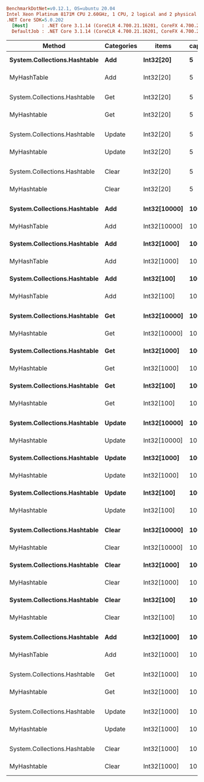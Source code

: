 ``` ini

BenchmarkDotNet=v0.12.1, OS=ubuntu 20.04
Intel Xeon Platinum 8171M CPU 2.60GHz, 1 CPU, 2 logical and 2 physical cores
.NET Core SDK=5.0.202
  [Host]     : .NET Core 3.1.14 (CoreCLR 4.700.21.16201, CoreFX 4.700.21.16208), X64 RyuJIT
  DefaultJob : .NET Core 3.1.14 (CoreCLR 4.700.21.16201, CoreFX 4.700.21.16208), X64 RyuJIT


```
|                       Method | Categories |        items | capacity |         Mean |      Error |     StdDev | Ratio | RatioSD |    Gen 0 |    Gen 1 |    Gen 2 |  Allocated |
|----------------------------- |----------- |------------- |--------- |-------------:|-----------:|-----------:|------:|--------:|---------:|---------:|---------:|-----------:|
| **System.Collections.Hashtable** |        **Add** |    **Int32[20]** |        **5** |     **5.837 μs** |  **0.0114 μs** |  **0.0106 μs** |  **1.00** |    **0.00** |   **0.1755** |        **-** |        **-** |    **3.29 KB** |
|                  MyHashTable |        Add |    Int32[20] |        5 |     4.863 μs |  0.0112 μs |  0.0105 μs |  0.83 |    0.00 |   0.1450 |        - |        - |     2.7 KB |
|                              |            |              |          |              |            |            |       |         |          |          |          |            |
| System.Collections.Hashtable |        Get |    Int32[20] |        5 |     7.849 μs |  0.0148 μs |  0.0131 μs |  1.00 |    0.00 |   0.2136 |        - |        - |    3.91 KB |
|                  MyHashtable |        Get |    Int32[20] |        5 |     7.260 μs |  0.0097 μs |  0.0091 μs |  0.92 |    0.00 |   0.1755 |        - |        - |    3.33 KB |
|                              |            |              |          |              |            |            |       |         |          |          |          |            |
| System.Collections.Hashtable |     Update |    Int32[20] |        5 |     8.327 μs |  0.0174 μs |  0.0162 μs |  1.00 |    0.00 |   0.2136 |        - |        - |    4.15 KB |
|                  MyHashtable |     Update |    Int32[20] |        5 |     7.211 μs |  0.0131 μs |  0.0122 μs |  0.87 |    0.00 |   0.1755 |        - |        - |    3.33 KB |
|                              |            |              |          |              |            |            |       |         |          |          |          |            |
| System.Collections.Hashtable |      Clear |    Int32[20] |        5 |     5.639 μs |  0.0134 μs |  0.0125 μs |  1.00 |    0.00 |   0.1755 |        - |        - |    3.29 KB |
|                  MyHashtable |      Clear |    Int32[20] |        5 |     5.009 μs |  0.0057 μs |  0.0053 μs |  0.89 |    0.00 |   0.1526 |        - |        - |     2.8 KB |
|                              |            |              |          |              |            |            |       |         |          |          |          |            |
| **System.Collections.Hashtable** |        **Add** | **Int32[10000]** |      **100** | **4,046.282 μs** | **34.3244 μs** | **32.1071 μs** | **1.000** |    **0.00** | **148.4375** | **148.4375** | **148.4375** | **1512.39 KB** |
|                  MyHashTable |        Add | Int32[10000] |      100 | 8,483.565 μs | 13.1592 μs | 12.3091 μs | 2.097 |    0.02 |  78.1250 |  31.2500 |        - | 1607.71 KB |
| **System.Collections.Hashtable** |        **Add** |  **Int32[1000]** |      **100** |   **311.358 μs** |  **0.8108 μs** |  **0.7584 μs** | **0.077** |    **0.00** |   **8.3008** |   **1.9531** |        **-** |  **153.46 KB** |
|                  MyHashTable |        Add |  Int32[1000] |      100 |   367.942 μs |  0.8454 μs |  0.7908 μs | 0.091 |    0.00 |   8.7891 |   1.9531 |        - |  168.34 KB |
| **System.Collections.Hashtable** |        **Add** |   **Int32[100]** |      **100** |    **25.184 μs** |  **0.0445 μs** |  **0.0417 μs** | **0.006** |    **0.00** |   **0.6714** |        **-** |        **-** |   **12.51 KB** |
|                  MyHashTable |        Add |   Int32[100] |      100 |    22.394 μs |  0.0345 μs |  0.0306 μs | 0.006 |    0.00 |   0.5798 |        - |        - |      11 KB |
|                              |            |              |          |              |            |            |       |         |          |          |          |            |
| **System.Collections.Hashtable** |        **Get** | **Int32[10000]** |      **100** | **4,023.713 μs** | **33.5444 μs** | **29.7362 μs** | **1.000** |    **0.00** | **148.4375** | **148.4375** | **148.4375** | **1512.95 KB** |
|                  MyHashtable |        Get | Int32[10000] |      100 | 8,552.976 μs |  3.9372 μs |  3.6829 μs | 2.126 |    0.02 |  78.1250 |  31.2500 |        - |  1608.4 KB |
| **System.Collections.Hashtable** |        **Get** |  **Int32[1000]** |      **100** |   **316.647 μs** |  **0.6850 μs** |  **0.6072 μs** | **0.079** |    **0.00** |   **8.3008** |   **1.9531** |        **-** |  **154.09 KB** |
|                  MyHashtable |        Get |  Int32[1000] |      100 |   379.849 μs |  0.8120 μs |  0.7595 μs | 0.094 |    0.00 |   8.7891 |   1.9531 |        - |  168.96 KB |
| **System.Collections.Hashtable** |        **Get** |   **Int32[100]** |      **100** |    **27.845 μs** |  **0.0410 μs** |  **0.0383 μs** | **0.007** |    **0.00** |   **0.7019** |        **-** |        **-** |   **13.13 KB** |
|                  MyHashtable |        Get |   Int32[100] |      100 |    24.385 μs |  0.0548 μs |  0.0513 μs | 0.006 |    0.00 |   0.6104 |        - |        - |   11.63 KB |
|                              |            |              |          |              |            |            |       |         |          |          |          |            |
| **System.Collections.Hashtable** |     **Update** | **Int32[10000]** |      **100** | **4,016.225 μs** | **20.6048 μs** | **18.2656 μs** | **1.000** |    **0.00** | **148.4375** | **148.4375** | **148.4375** | **1513.18 KB** |
|                  MyHashtable |     Update | Int32[10000] |      100 | 8,515.126 μs |  7.6574 μs |  7.1628 μs | 2.120 |    0.01 |  78.1250 |  31.2500 |        - | 1608.33 KB |
| **System.Collections.Hashtable** |     **Update** |  **Int32[1000]** |      **100** |   **319.197 μs** |  **0.6067 μs** |  **0.5378 μs** | **0.079** |    **0.00** |   **8.3008** |   **1.9531** |        **-** |  **154.32 KB** |
|                  MyHashtable |     Update |  Int32[1000] |      100 |   376.955 μs |  0.8671 μs |  0.7687 μs | 0.094 |    0.00 |   8.7891 |   1.9531 |        - |  168.96 KB |
| **System.Collections.Hashtable** |     **Update** |   **Int32[100]** |      **100** |    **27.774 μs** |  **0.0602 μs** |  **0.0563 μs** | **0.007** |    **0.00** |   **0.7019** |        **-** |        **-** |   **13.37 KB** |
|                  MyHashtable |     Update |   Int32[100] |      100 |    24.155 μs |  0.0322 μs |  0.0285 μs | 0.006 |    0.00 |   0.6104 |        - |        - |   11.63 KB |
|                              |            |              |          |              |            |            |       |         |          |          |          |            |
| **System.Collections.Hashtable** |      **Clear** | **Int32[10000]** |      **100** | **4,035.220 μs** | **21.7778 μs** | **18.1855 μs** | **1.000** |    **0.00** | **148.4375** | **148.4375** | **148.4375** | **1512.33 KB** |
|                  MyHashtable |      Clear | Int32[10000] |      100 | 8,288.657 μs |  7.7489 μs |  7.2483 μs | 2.054 |    0.01 |  78.1250 |  15.6250 |        - | 1657.74 KB |
| **System.Collections.Hashtable** |      **Clear** |  **Int32[1000]** |      **100** |   **308.447 μs** |  **1.1906 μs** |  **1.1137 μs** | **0.076** |    **0.00** |   **8.3008** |   **1.4648** |        **-** |  **153.47 KB** |
|                  MyHashtable |      Clear |  Int32[1000] |      100 |   369.974 μs |  1.5592 μs |  1.4585 μs | 0.092 |    0.00 |   9.2773 |   1.4648 |        - |  174.61 KB |
| **System.Collections.Hashtable** |      **Clear** |   **Int32[100]** |      **100** |    **25.285 μs** |  **0.0406 μs** |  **0.0380 μs** | **0.006** |    **0.00** |   **0.6714** |        **-** |        **-** |   **12.51 KB** |
|                  MyHashtable |      Clear |   Int32[100] |      100 |    22.442 μs |  0.0326 μs |  0.0305 μs | 0.006 |    0.00 |   0.6409 |        - |        - |    11.8 KB |
|                              |            |              |          |              |            |            |       |         |          |          |          |            |
| **System.Collections.Hashtable** |        **Add** |  **Int32[1000]** |     **1000** |   **263.139 μs** |  **0.7574 μs** |  **0.7085 μs** |  **1.00** |    **0.00** |   **6.3477** |   **1.4648** |        **-** |  **123.46 KB** |
|                  MyHashTable |        Add |  Int32[1000] |     1000 |   315.826 μs |  0.4706 μs |  0.4172 μs |  1.20 |    0.00 |   5.8594 |   0.9766 |        - |  109.44 KB |
|                              |            |              |          |              |            |            |       |         |          |          |          |            |
| System.Collections.Hashtable |        Get |  Int32[1000] |     1000 |   263.790 μs |  0.6264 μs |  0.5860 μs |  1.00 |    0.00 |   6.3477 |   1.4648 |        - |  124.09 KB |
|                  MyHashtable |        Get |  Int32[1000] |     1000 |   323.391 μs |  0.4148 μs |  0.3880 μs |  1.23 |    0.00 |   5.8594 |   0.9766 |        - |  110.06 KB |
|                              |            |              |          |              |            |            |       |         |          |          |          |            |
| System.Collections.Hashtable |     Update |  Int32[1000] |     1000 |   261.732 μs |  1.0804 μs |  1.0106 μs |  1.00 |    0.00 |   6.3477 |   1.4648 |        - |  124.32 KB |
|                  MyHashtable |     Update |  Int32[1000] |     1000 |   324.596 μs |  0.6548 μs |  0.6125 μs |  1.24 |    0.01 |   5.8594 |   0.9766 |        - |  110.06 KB |
|                              |            |              |          |              |            |            |       |         |          |          |          |            |
| System.Collections.Hashtable |      Clear |  Int32[1000] |     1000 |   258.591 μs |  1.5191 μs |  1.4209 μs |  1.00 |    0.00 |   6.3477 |   0.9766 |        - |  123.46 KB |
|                  MyHashtable |      Clear |  Int32[1000] |     1000 |   320.582 μs |  0.4536 μs |  0.4243 μs |  1.24 |    0.01 |   6.3477 |   1.4648 |        - |  117.27 KB |
